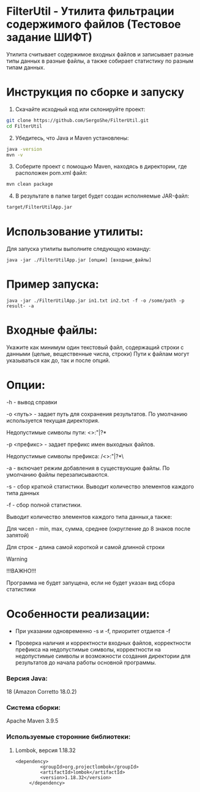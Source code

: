 # FilterUtil - Утилита фильтрации содержимого файлов (Тестовое задание ШИФТ)

Утилита считывает содержимое входных файлов и записывает разные типы данных в разные файлы, а также собирает статистику по разным типам данных.


# Инструкция по сборке и запуску

1. Скачайте исходный код или склонируйте проект:
   
``` bash
git clone https://github.com/SergoShe/FilterUtil.git
cd FilterUtil
```
2. Убедитесь, что Java и Maven установлены:

``` bash
java -version
mvn -v
```

3. Соберите проект с помощью Maven, находясь в директории, где расположен pom.xml файл:

```bash
mvn clean package
```

4. В результате в папке target будет создан исполняемые JAR-файл:

```bash
target/FilterUtilApp.jar
```

# Использование утилиты:

Для запуска утилиты выполните следующую команду:

```
java -jar ./FilterUtilApp.jar [опции] [входные_файлы]
```

 # Пример запуска:
```
java -jar ./FilterUtilApp.jar in1.txt in2.txt -f -o /some/path -p result- -a
```
# Входные файлы:

Укажите как минимум один текстовый файл, содержащий строки с данными (целые, вещественные числа, строки)
Пути к файлам могут указываться как до, так и после опций.

# Опции:

  -h              - вывод справки
  
  -o <путь>       - задает путь для сохранения результатов.
  По умолчанию используется текущая директория.
  
  Недопустимые символы пути: <>:"|?*
  
  -p <префикс>    - задает префикс имен выходных файлов.
  
  Недопустимые символы префикса: /<>:"|?*\
  
  -a              - включает режим добавления в существующие файлы.
  По умолчанию файлы перезаписываются.
  
  -s              - сбор краткой статистики.
  Выводит количество элементов каждого типа данных
  
  -f              - сбор полной статистики.
  
  Выводит количество элементов каждого типа данных,а также:
  
  Для чисел - min, max, сумма, среднее (округление до 8 знаков после запятой)
  
  Для строк - длина самой короткой и самой длинной строки
  
  >[!WARNING]
  >!!!ВАЖНО!!!
  >
  >Программа не будет запущена, если не будет указан вид сбора статистики


# Особенности реализации:

- При указании одновременно -s и -f, приоритет отдается -f

- Проверка наличия и корректности входных файлов, корректности префикса на недопустимые символы, корректности на недопустимые символы и возможности создания директории для результатов до начала работы основной программы.

### Версия Java: 
18 (Amazon Corretto 18.0.2) 
### Система сборки: 
Apache Maven 3.9.5
### Используемые сторонние библиотеки:
1. Lombok, версия 1.18.32
   
   ```
   <dependency>
            <groupId>org.projectlombok</groupId>
            <artifactId>lombok</artifactId>
            <version>1.18.32</version>
        </dependency>
   ```
